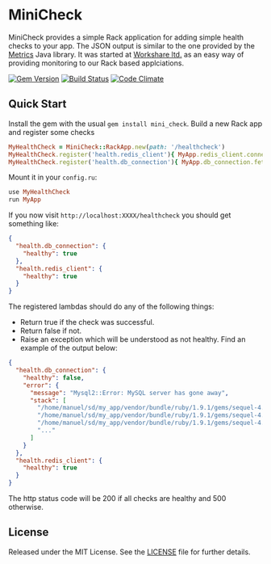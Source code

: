 # MiniCheck

MiniCheck provides a simple Rack application for adding simple health checks to your app.
The JSON output is similar to the one provided by the [Metrics](http://metrics.codahale.com/) Java library.
It was started at [Workshare ltd.](http://www.workshare.com) as an easy way of providing monitoring to our Rack based applciations.

[![Gem Version](https://badge.fury.io/rb/mini_check.png)](http://badge.fury.io/rb/mini_check)
[![Build Status](https://secure.travis-ci.org/workshare/mini-check.png)](http://travis-ci.org/workshare/mini-check) 
[![Code Climate](https://codeclimate.com/github/workshare/mini-check.png)](https://codeclimate.com/github/workshare/mini-check)

## Quick Start

Install the gem with the usual `gem install mini_check`.
Build a new Rack app and register some checks

```ruby
MyHealthCheck = MiniCheck::RackApp.new(path: '/healthcheck')
MyHealthCheck.register('health.redis_client'){ MyApp.redis_client.connected? }
MyHealthCheck.register('health.db_connection'){ MyApp.db_connection.fetch('show tables').to_a }
```

Mount it in your `config.ru`:

```ruby
use MyHealthCheck
run MyApp
```

If you now visit `http://localhost:XXXX/healthcheck` you should get something like:

```json
{
  "health.db_connection": {
    "healthy": true
  },
  "health.redis_client": {
    "healthy": true
  }
}
```

The registered lambdas should do any of the following things:

* Return true if the check was successful.
* Return false if not.
* Raise an exception which will be understood as not healthy. Find an example of the output below:

```json
{
  "health.db_connection": {
    "healthy": false,
    "error": {
      "message": "Mysql2::Error: MySQL server has gone away",
      "stack": [
        "/home/manuel/sd/my_app/vendor/bundle/ruby/1.9.1/gems/sequel-4.7.0/lib/sequel/adapters/mysql2.rb:77:in `query'",
        "/home/manuel/sd/my_app/vendor/bundle/ruby/1.9.1/gems/sequel-4.7.0/lib/sequel/adapters/mysql2.rb:77:in `block in _execute'",
        "/home/manuel/sd/my_app/vendor/bundle/ruby/1.9.1/gems/sequel-4.7.0/lib/sequel/database/logging.rb:37:in `log_yield'",
        "..."
      ]
    }
  },
  "health.redis_client": {
    "healthy": true
  }
}
```

The http status code will be 200 if all checks are healthy and 500 otherwise.


## License

Released under the MIT License.  See the [LICENSE](LICENSE.md) file for further details.

